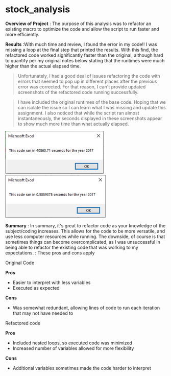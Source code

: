 # stock_analysis

**Overview of Project**
: The purpose of this analysis was to refactor an existing macro to optimize the code and allow the script to run faster and more efficiently.

**Results**
:With much time and review, I found the error in my code!! I was missing a loop at the final step that printed the results. With this find, the refactored code worked significantly faster than the original, although hard to quantify per my original notes below stating that the runtimes were much higher than the actual elapsed time.  

>Unfortunately, I had a good deal of issues refactoring the code with errors that seemed to pop up in different places after the previous error was corrected. For that reason, I can't provide updated screenshots of the refactored code running successfully. 

>I have included the original runtimes of the base code. Hoping that we can isolate the issue so I can learn what I was missing and update this assignment. I also noticed that while the script ran almost instantaneously, the seconds displayed in these screenshots appear to show much more time than what actually elapsed.

![2017](https://github.com/ozzirk/stock_analysis/blob/main/VBA_Challenge_2017.png?raw=true)
![2017 Refactored](https://github.com/ozzirk/stock_analysis/blob/main/Results.png?raw=true)

**Summary**
: In summary, it's great to refactor code as your knowledge of the subject/coding increases. This allows for the code to be more versatile, and use less computer resources while running. The downside, of course is that sometimes things can become overcomplicated, as I was unsuccessful in being able to refactor the existing code that was working to my expectations.
: These pros and cons apply 

Original Code
 
 **Pros**
 - Easier to interpret with less variables
 - Executed as expected

**Cons**
 - Was somewhat redundant, allowing lines of code to run each iteration that may not have needed to

Refactored code

**Pros**

 - Included nested loops, so executed code was minimized
 - Increased number of variables allowed for more flexibility

**Cons**
 - Additional variables sometimes made the code harder to interpret
